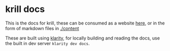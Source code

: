 # krill docs

This is the docs for krill, these can be consumed as a website [here](https://kociumba.github.io/krill/), or in the form of markdown files in [./content](./content)

These are built using [klarity](https://github.com/kociumba/klarity), for locally building and reading the docs, use the built in dev server `klarity dev docs`.